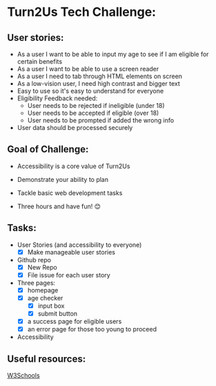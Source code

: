 # Turn2Us Tech Challenge:

## User stories:

* As a user I want to be able to input my age to see if I am eligible for certain benefits
* As a user I want to be able to use a screen reader
* As a user I need to tab through HTML elements on screen
* As a low-vision user, I need high contrast and bigger text
* Easy to use so it's easy to understand for everyone
* Eligibility Feedback needed:
    * User needs to be rejected if ineligible (under 18)
    * User needs to be accepted if eligible (over 18)
    * User needs to be prompted if added the wrong info
* User data should be processed securely

## Goal of Challenge:

* Accessibility is a core value of Turn2Us

* Demonstrate your ability to plan
* Tackle basic web development tasks
* Three hours and have fun! 😊

## Tasks:

* User Stories (and accessibility to everyone) 
    * [x] Make manageable user stories
* Github repo
    * [x] New Repo
    * [x] File issue for each user story
* Three pages:
    * [x] homepage
    * [x] age checker
        * [x] input box
        * [x] submit button
    * [x] a success page for eligible users
    * [x] an error page for those too young to proceed
* Accessibility

## Useful resources:

[W3Schools](https://www.w3schools.com/accessibility/accessibility_autocomplete.php)